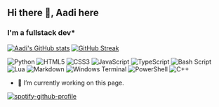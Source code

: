 ## Hi there 👋, Aadi here
### I'm a fullstack dev*

[![Aadi's GitHub stats](https://github-readme-stats.vercel.app/api?username=aadirajuthup&show_icons=true&theme=darcula)](https://github.com/anuraghazra/github-readme-stats) [![GitHub Streak](https://github-readme-streak-stats-ivory-eight.vercel.app?user=aadirajuthup&theme=dark&border_radius=5&date_format=j%20M%5B%20Y%5D)](https://git.io/streak-stats)

![Python](https://img.shields.io/badge/python-3670A0?style=for-the-badge&logo=python&logoColor=ffdd54) ![HTML5](https://img.shields.io/badge/html5-%23E34F26.svg?style=for-the-badge&logo=html5&logoColor=white) ![CSS3](https://img.shields.io/badge/css3-%231572B6.svg?style=for-the-badge&logo=css3&logoColor=white) ![JavaScript](https://img.shields.io/badge/javascript-%23323330.svg?style=for-the-badge&logo=javascript&logoColor=%23F7DF1E) ![TypeScript](https://img.shields.io/badge/typescript-%23007ACC.svg?style=for-the-badge&logo=typescript&logoColor=white) ![Bash Script](https://img.shields.io/badge/bash_script-%23121011.svg?style=for-the-badge&logo=gnu-bash&logoColor=white) ![Lua](https://img.shields.io/badge/lua-%232C2D72.svg?style=for-the-badge&logo=lua&logoColor=white) ![Markdown](https://img.shields.io/badge/markdown-%23000000.svg?style=for-the-badge&logo=markdown&logoColor=white) ![Windows Terminal](https://img.shields.io/badge/Windows%20Terminal-%234D4D4D.svg?style=for-the-badge&logo=windows-terminal&logoColor=white) ![PowerShell](https://img.shields.io/badge/PowerShell-%235391FE.svg?style=for-the-badge&logo=powershell&logoColor=white) ![C++](https://img.shields.io/badge/c++-%2300599C.svg?style=for-the-badge&logo=c%2B%2B&logoColor=white)

- 🔭 I’m currently working on this page. 



[![spotify-github-profile](https://spotify-github-profile.kittinanx.com/api/view?uid=cuo5utz5245l42x5dty7fk7he&cover_image=true&theme=compact&show_offline=false&background_color=121212&interchange=false)](https://spotify-github-profile.kittinanx.com/api/view?uid=cuo5utz5245l42x5dty7fk7he&redirect=true)
